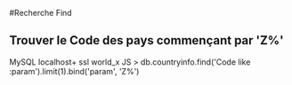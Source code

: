 #Recherche Find 
## Trouver le Code des pays commençant par 'Z%'

 MySQL  localhost+ ssl  world_x  JS > db.countryinfo.find('Code like :param').limit(1).bind('param', 'Z%')
